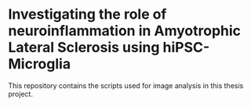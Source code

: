 # Investigating the role of neuroinflammation in Amyotrophic Lateral Sclerosis using hiPSC-Microglia

This repository contains the scripts used for image analysis in this thesis project.

